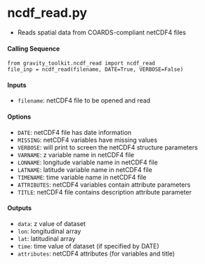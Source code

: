 ncdf_read.py
============

 - Reads spatial data from COARDS-compliant netCDF4 files

#### Calling Sequence
```
from gravity_toolkit.ncdf_read import ncdf_read
file_inp = ncdf_read(filename, DATE=True, VERBOSE=False)
```

#### Inputs
 - `filename`: netCDF4 file to be opened and read

#### Options
 - `DATE`: netCDF4 file has date information
 - `MISSING`: netCDF4 variables have missing values
 - `VERBOSE`: will print to screen the netCDF4 structure parameters
 - `VARNAME`: z variable name in netCDF4 file
 - `LONNAME`: longitude variable name in netCDF4 file
 - `LATNAME`: latitude variable name in netCDF4 file
 - `TIMENAME`: time variable name in netCDF4 file
 - `ATTRIBUTES`: netCDF4 variables contain attribute parameters
 - `TITLE`: netCDF4 file contains description attribute parameter

#### Outputs
 - `data`: z value of dataset
 - `lon`: longitudinal array
 - `lat`: latitudinal array
 - `time`: time value of dataset (if specified by DATE)
 - `attributes`: netCDF4 attributes (for variables and title)
